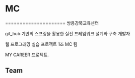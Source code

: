 # MC
=====================
쌍용강북교육센터

git_hub 기반의 스프링을 활용한 실전 프레임워크 설계와 구축 개발자

웹 프로그래밍 실습 프로젝트 1조 MC 팀

MY CAREER 프로젝트.



## Team




